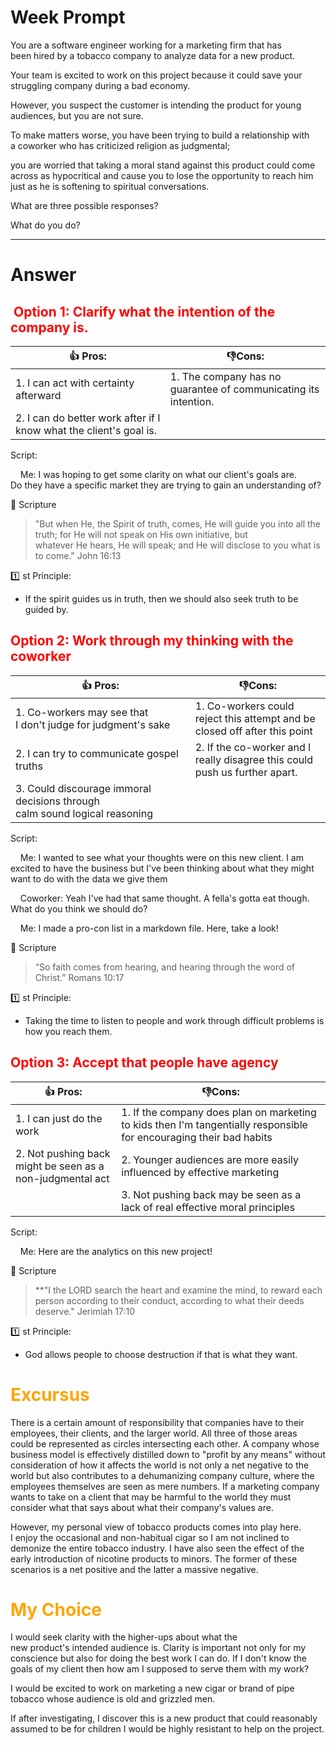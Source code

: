 # Week Prompt

You are a software engineer working for a marketing firm that has been hired by a tobacco company to analyze data for a new product. 

Your team is excited to work on this project because it could save your struggling company during a bad economy. 

However, you suspect the customer is intending the product for young audiences, but you are not sure. 

To make matters worse, you have been trying to build a relationship with a coworker who has criticized religion as judgmental; 

you are worried that taking a moral stand against this product could come across as hypocritical and cause you to lose the opportunity to reach him just as he is softening to spiritual conversations. 

What are three possible responses? 

What do you do?

---

# Answer

## <span style='color: red;'> Option 1: Clarify what the intention of the company is. </span>

| 👍 Pros: | 👎Cons: |
| ------------------------------------------------------------------ | ----------------------------------------------------------------- |
| 1. I can act with certainty afterward | 1. The company has no guarantee of communicating its intention. |
| 2. I can do better work after if I know what the client's goal is. | |

Script:

    Me: I was hoping to get some clarity on what our client's goals are. Do they have a specific market they are trying to gain an understanding of?

📖 Scripture

>"But when He, the Spirit of truth, comes, He will guide you into all the truth; for He will not speak on His own initiative, but whatever He hears, He will speak; and He will disclose to you what is to come." John 16:13

1️⃣ st Principle:

- If the spirit guides us in truth, then we should also seek truth to be guided by.

## <span style='color: red;'> Option 2: Work through my thinking with the coworker </span>

| 👍 Pros: | 👎Cons: |
| ------------------------------------------------------------------------- | --------------------------------------------------------------------------- |
| 1. Co-workers may see that I don't judge for judgment's sake | 1. Co-workers could reject this attempt and be closed off after this point |
| 2. I can try to communicate gospel truths | 2. If the co-worker and I really disagree this could push us further apart. |
| 3. Could discourage immoral decisions through calm sound logical reasoning | |

Script:

    Me: I wanted to see what your thoughts were on this new client. I am excited to have the business but I've been thinking about what they might want to do with the data we give them

    Coworker: Yeah I've had that same thought. A fella's gotta eat though. What do you think we should do?

    Me: I made a pro-con list in a markdown file. Here, take a look!

📖 Scripture

>“So faith comes from hearing, and hearing through the word of Christ.” Romans 10:17 

1️⃣ st Principle:

- Taking the time to listen to people and work through difficult problems is how you reach them.

## <span style='color: red;'>Option 3: Accept that people have agency</span>

| 👍 Pros: | 👎Cons: |
| -------------------------------------------------------- | ------------------------------------------------------------------------------------------------------------------ |
| 1. I can just do the work | 1. If the company does plan on marketing to kids then I'm tangentially responsible for encouraging their bad habits |
| 2. Not pushing back might be seen as a non-judgmental act | 2. Younger audiences are more easily influenced by effective marketing |
| | 3. Not pushing back may be seen as a lack of real effective moral principles |

Script:

    Me: Here are the analytics on this new project! 

📖 Scripture

>**"I the LORD search the heart and examine the mind, to reward each person according to their conduct, according to what their deeds deserve." Jerimiah 17:10

1️⃣ st Principle:

- God allows people to choose destruction if that is what they want. 

# <span style='color: Orange;'> Excursus </span>

There is a certain amount of responsibility that companies have to their employees, their clients, and the larger world. All three of those areas could be represented as circles intersecting each other. A company whose business model is effectively distilled down to "profit by any means" without consideration of how it affects the world is not only a net negative to the world but also contributes to a dehumanizing company culture, where the employees themselves are seen as mere numbers. If a marketing company wants to take on a client that may be harmful to the world they must consider what that says about what their company's values are.

However, my personal view of tobacco products comes into play here. I enjoy the occasional and non-habitual cigar so I am not inclined to demonize the entire tobacco industry. I have also seen the effect of the early introduction of nicotine products to minors. The former of these scenarios is a net positive and the latter a massive negative. 

# <span style='color: Orange;'>My Choice </span>

I would seek clarity with the higher-ups about what the new product's intended audience is. Clarity is important not only for my conscience but also for doing the best work I can do. If I don't know the goals of my client then how am I supposed to serve them with my work? 

I would be excited to work on marketing a new cigar or brand of pipe tobacco whose audience is old and grizzled men. 

If after investigating, I discover this is a new product that could reasonably assumed to be for children I would be highly resistant to help on the project.